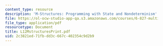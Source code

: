 ```yaml
---
content_type: resource
description: 'M-Structures: Programming with State and Nondeterminism'
file: https://ol-ocw-studio-app-qa.s3.amazonaws.com/courses/6-827-multithreaded-parallelism-languages-and-compilers-fall-2002/2c3821ed71fbdd3c667c402354c9d2b9_L12MstructuresPrint.pdf
file_type: application/pdf
resourcetype: Document
title: L12MstructuresPrint.pdf
uid: 2c3821ed-71fb-dd3c-667c-402354c9d2b9
---
```

